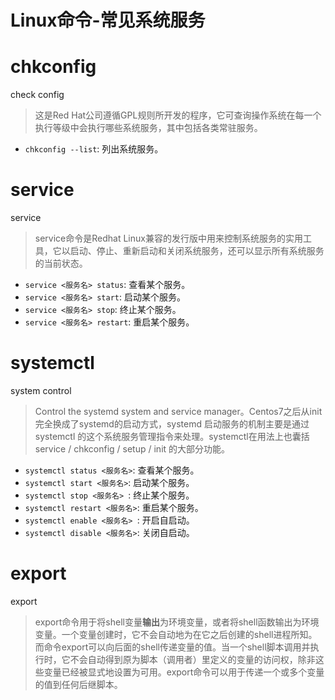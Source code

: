 # Linux命令-常见系统服务

# chkconfig

check config

> 这是Red Hat公司遵循GPL规则所开发的程序，它可查询操作系统在每一个执行等级中会执行哪些系统服务，其中包括各类常驻服务。

* `chkconfig --list`:  列出系统服务。 

# service

service

> service命令是Redhat Linux兼容的发行版中用来控制系统服务的实用工具，它以启动、停止、重新启动和关闭系统服务，还可以显示所有系统服务的当前状态。

* `service <服务名> status`:  查看某个服务。
* `service <服务名> start`: 启动某个服务。
* `service <服务名> stop`: 终⽌某个服务。
* `service <服务名> restart`: 重启某个服务。 

# systemctl


system control

> Control the systemd system and service manager。Centos7之后从init完全换成了systemd的启动方式，systemd 启动服务的机制主要是通过 systemctl 的这个系统服务管理指令来处理。systemctl在用法上也囊括 service / chkconfig / setup / init 的大部分功能。

* `systemctl status <服务名>`:  查看某个服务。
* `systemctl start <服务名>`:  启动某个服务。
* `systemctl stop <服务名> `: 终⽌某个服务。
* `systemctl restart <服务名>`:  重启某个服务。
* `systemctl enable <服务名> `: 开启⾃启动。
* `systemctl disable <服务名>`: 关闭⾃启动。 

# export

export

> export命令用于将shell变量**输出**为环境变量，或者将shell函数输出为环境变量。一个变量创建时，它不会自动地为在它之后创建的shell进程所知。而命令export可以向后面的shell传递变量的值。当一个shell脚本调用并执 行时，它不会自动得到原为脚本（调用者）里定义的变量的访问权，除非这些变量已经被显式地设置为可用。export命令可以用于传递一个或多个变量的值到任何后继脚本。 